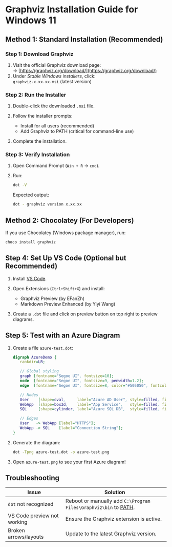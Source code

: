 # Graphviz Installation Guide for Windows 11

## Method 1: Standard Installation (Recommended)

### Step 1: Download Graphviz

1. Visit the official Graphviz download page:  
   → [https://graphviz.org/download/](https://graphviz.org/download/)  
2. Under *Stable Windows installers*, click:  
   `graphviz-x.xx.xx.msi`  (latest version)  

### Step 2: Run the Installer

1. Double-click the downloaded `.msi` file.  
2. Follow the installer prompts:  
   - Install for all users  (recommended)  
   - Add Graphviz to PATH  (critical for command-line use)

3. Complete the installation.  

### Step 3: Verify Installation

1. Open Command Prompt  (`Win + R` → `cmd`).  
2. Run:  

   ```bash
   dot -V
   ```  

   Expected output:

   ```bash
   dot - graphviz version x.xx.xx
   ```  

## Method 2: Chocolatey (For Developers)

If you use Chocolatey (Windows package manager), run:  

```bash
choco install graphviz
```  

## Step 4: Set Up VS Code (Optional but Recommended)

1. Install [VS Code](https://code.visualstudio.com/download).  
2. Open Extensions (`Ctrl+Shift+X`) and install:  
   - Graphviz Preview (by EFanZh)
   - Markdown Preview Enhanced (by Yiyi Wang)

3. Create a `.dot` file and click on preview button on top right to preview diagrams.  

## Step 5: Test with an Azure Diagram

1. Create a file `azure-test.dot`:  

   ```dot
   digraph AzureDemo {
      rankdir=LR;

      // Global styling
      graph [fontname="Segoe UI", fontsize=10];
      node  [fontname="Segoe UI", fontsize=9, penwidth=1.2];
      edge  [fontname="Segoe UI", fontsize=8, color="#505050", fontcolor="black"];

      // Nodes
      User    [shape=oval,     label="Azure AD User", style=filled, fillcolor="#0078D4", fontcolor=white];
      WebApp  [shape=box3d,    label="App Service",   style=filled, fillcolor="#0078D4", fontcolor=white];
      SQL     [shape=cylinder, label="Azure SQL DB",  style=filled, fillcolor="#E5E5E5", color="#0078D4", fontcolor=black];

      // Edges
      User   -> WebApp [label="HTTPS"];
      WebApp -> SQL    [label="Connection String"];
   }
   ```  

2. Generate the diagram:  

   ```bash
   dot -Tpng azure-test.dot -o azure-test.png
   ```  

3. Open `azure-test.png` to see your first Azure diagram!

## Troubleshooting

| Issue | Solution |  
|-------|----------|  
| `dot` not recognized | Reboot or manually add `C:\Program Files\Graphviz\bin` to [PATH](https://www.architectryan.com/2018/03/17/add-to-the-path-on-windows-10/). |  
| VS Code preview not working | Ensure the Graphviz extension is active. |  
| Broken arrows/layouts | Update to the latest Graphviz version. |  
